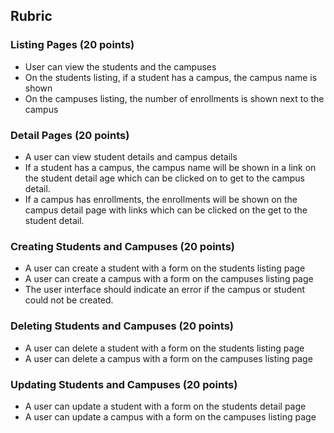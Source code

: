 ## Rubric


### Listing Pages (20 points)
- User can view the students and the campuses
- On the students listing, if a student has a campus, the campus name is shown
- On the campuses listing, the number of enrollments is shown next to the campus

### Detail Pages (20 points)
- A user can view student details and campus details
- If a student has a campus, the campus name will be shown in a link on the student detail age which can be clicked on to get to the campus detail.
- If a campus has enrollments, the enrollments will be shown on the campus detail page with links which can be clicked on the get to the student detail.

### Creating Students and Campuses (20 points)
- A user can create a student with a form on the students listing page
- A user can create a campus with a form on the campuses listing page
- The user interface should indicate an error if the campus or student could not be created.

### Deleting Students and Campuses (20 points)
- A user can delete a student with a form on the students listing page
- A user can delete a campus with a form on the campuses listing page

### Updating Students and Campuses (20 points)
- A user can update a student with a form on the students detail page
- A user can update a campus with a form on the campuses listing page
